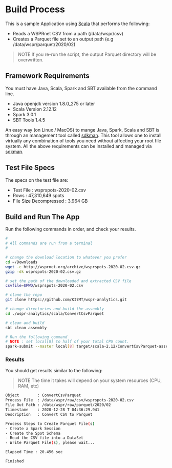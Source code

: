 # Build Process

This is a sample Application using [Scala][] that performs the following:

* Reads a WSPRnet CSV from a path (/data/wspr/csv)
* Creates a Parquet file set to an output path (e.g /data/wspr/parquet/2020/02)

>NOTE If you re-run the script, the output Parquet directory will be overwritten.

## Framework Requirements

You must have Java, Scala, Spark and SBT available from the command line.

* Java openjdk version 1.8.0_275 or later
* Scala Version 2.12.12
* Spark 3.0.1
* SBT Tools 1.4.5

An easy way (on Linux / MacOS) to mange Java, Spark, Scala and SBT is
through an management tool called [sdkman][]. This tool allows
one to install virtually any combination of tools you need without
affecting your root file system. All the above requirements
can be installed and managed via [sdkman][].

## Test File Specs

The specs on the test file are:

* Test File : wsprspots-2020-02.csv
* Rows : 47,310,649 spots
* File Size Decompressed : 3.964 GB

## Build and Run The App

Run the following commands in order, and check your results.

```bash
#
# All commands are run from a terminal
#

# change the download location to whatever you prefer
cd ~/Downloads
wget -c http://wsprnet.org/archive/wsprspots-2020-02.csv.gz
gzip -dk wsprspots-2020-02.csv.gz

# set the path of the downloaded and extracted CSV file
csvfile=$PWD/wsprspots-2020-02.csv

# clone the repo
git clone https://github.com/KI7MT/wspr-analytics.git

# change directories and build the assembly
cd ./wspr-analytics/scala/ConvertCsvParquet

# clean and build
sbt clean assembly

# Run the following command
# NOTE : set local[8] to half of your total CPU count. 
spark-submit --master local[8] target/scala-2.12/ConvertCsvParquet-assembly-1.0.jar $csvfile
```

### Results

You should get results similar to the following:

>NOTE The time it takes will depend on your system resources (CPU, RAM, etc)

```bash
Object        : ConvertCsvParquet
Process File  : /data/wspr/raw/csv/wsprspots-2020-02.csv
File Out Path : /data/wspr/raw/parquet/2020/02
Tiimestame    : 2020-12-28 T 04:36:29.941
Description   : Convert CSV to Parquet

Process Steps to Create Parquet File(s)
- Create a Spark Session
- Create the Spot Schema
- Read the CSV file into a DataSet
- Write Parquet File(s), please wait...

Elapsed Time : 20.456 sec

Finished

```

[wpsrspots-2020-02.csv.zip]: http://wsprnet.org/archive/wsprspots-2020-02.csv.zip
[sdkman]: https://sdkman.io/
[Spark SQL]: https://spark.apache.org/docs/latest/sql-programming-guide.html
[Scala]: https://scala-lang.org/